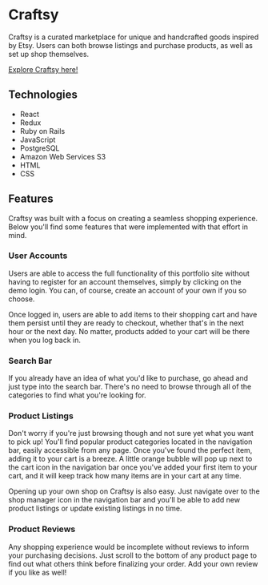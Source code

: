 # Craftsy

Craftsy is a curated marketplace for unique and handcrafted goods inspired by Etsy. Users can both browse listings and purchase products, as well as set up shop themselves.

[Explore Craftsy here!](http://craftsy.peterzeng.io/)

## Technologies

- React
- Redux
- Ruby on Rails
- JavaScript
- PostgreSQL
- Amazon Web Services S3
- HTML
- CSS

## Features

Craftsy was built with a focus on creating a seamless shopping experience. Below you'll find some features that were implemented with that effort in mind.

### User Accounts

Users are able to access the full functionality of this portfolio site without having to register for an account themselves, simply by clicking on the demo login. You can, of course, create an account of your own if you so choose.

Once logged in, users are able to add items to their shopping cart and have them persist until they are ready to checkout, whether that's in the next hour or the next day. No matter, products added to your cart will be there when you log back in.

### Search Bar

If you already have an idea of what you'd like to purchase, go ahead and just type into the search bar. There's no need to browse through all of the categories to find what you're looking for.

### Product Listings

Don't worry if you're just browsing though and not sure yet what you want to pick up! You'll find popular product categories located in the navigation bar, easily accessible from any page. Once you've found the perfect item, adding it to your cart is a breeze. A little orange bubble will pop up next to the cart icon in the navigation bar once you've added your first item to your cart, and it will keep track how many items are in your cart at any time.

Opening up your own shop on Craftsy is also easy. Just navigate over to the shop manager icon in the navigation bar and you'll be able to add new product listings or update existing listings in no time.

### Product Reviews

Any shopping experience would be incomplete without reviews to inform your purchasing decisions. Just scroll to the bottom of any product page to find out what others think before finalizing your order. Add your own review if you like as well!
